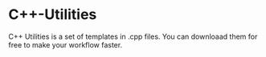 # C++-Utilities

C++ Utilities is a set of templates in .cpp files.
You can downloaad them for free to make your workflow faster.
